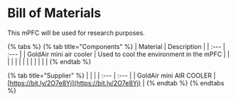 # Bill of Materials

This mPFC will be used for research purposes.

{% tabs %}
{% tab title="Components" %}
| Material | Description |
| :--- | :--- |
| GoldAir mini air cooler | Used to cool the environment in the mPFC |
|  |  |
|  |  |
|  |  |
|  |  |
{% endtab %}

{% tab title="Supplier" %}
|  |  |
| :--- | :--- |
| GoldAir mini AIR COOLER | [https://bit.ly/2O7e8Yj](https://bit.ly/2O7e8Yj) |
{% endtab %}
{% endtabs %}

